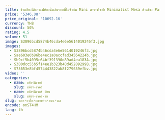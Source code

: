 ```yaml
---
title: ข้างเตียงโต๊ะกาแฟห้องนั่งเล่นรอบที่ไม่ซ้ํากัน Mini ตารางโซฟา Minimalist Mesa ด้านข้าง Para Sala อุปกรณ์ตกแต่งบ้าน
price: '5346.08'
price_original: '10692.16'
currency: THB
discount: 50%
rating: 4.5
volume: 51
image: S3896bcd5874b46cda4e6e5614019246f3.jpg
images:
  - S3896bcd5874b46cda4e6e5614019246f3.jpg
  - Sae603e0b96be4ec1a0accfad34564224b.jpg
  - Sb9cf5b4095c64bf391390d89ad4ea183A.jpg
  - S300dcc55b5f14ee1b323b40d45289299B.jpg
  - S73653e8bf4574443822ab8f279639efbv.jpg
video: ''
categories:
  - name: เฟอร์นิเจอร์
    slug: เฟอร-เจอร
  - name: เฟอร์นิเจอร์ บ้าน
    slug: เฟอร-เจอร-าน
slug: างเต-ยงโต-ะกาแฟห-องน-งเล
encode: onST4HM
lang: th
---
```

  